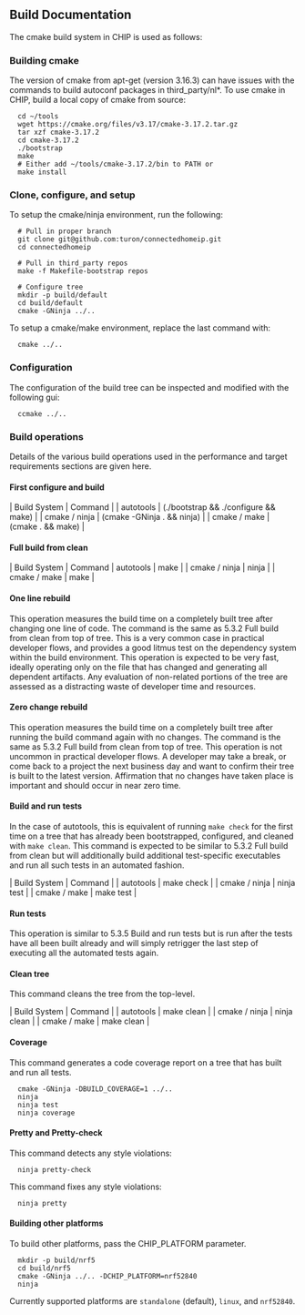 ## Build Documentation

The cmake build system in CHIP is used as follows:

### Building cmake

The version of cmake from apt-get (version 3.16.3) can have issues with the
commands to build autoconf packages in third_party/nl\*. To use cmake in CHIP,
build a local copy of cmake from source:

```
  cd ~/tools
  wget https://cmake.org/files/v3.17/cmake-3.17.2.tar.gz
  tar xzf cmake-3.17.2
  cd cmake-3.17.2
  ./bootstrap
  make
  # Either add ~/tools/cmake-3.17.2/bin to PATH or
  make install
```

### Clone, configure, and setup

To setup the cmake/ninja environment, run the following:

```
  # Pull in proper branch
  git clone git@github.com:turon/connectedhomeip.git
  cd connectedhomeip

  # Pull in third_party repos
  make -f Makefile-bootstrap repos

  # Configure tree
  mkdir -p build/default
  cd build/default
  cmake -GNinja ../..
```

To setup a cmake/make environment, replace the last command with:

```
  cmake ../..
```

### Configuration

The configuration of the build tree can be inspected and modified with the
following gui:

```
  ccmake ../..
```

### Build operations

Details of the various build operations used in the performance and target
requirements sections are given here.

#### First configure and build

| Build System | Command | | autotools | (./bootstrap && ./configure && make) |
| cmake / ninja | (cmake -GNinja . && ninja) | | cmake / make | (cmake . &&
make) |

#### Full build from clean

| Build System | Command | autotools | make | | cmake / ninja | ninja | | cmake
/ make | make |

#### One line rebuild

This operation measures the build time on a completely built tree after changing
one line of code. The command is the same as 5.3.2 Full build from clean from
top of tree. This is a very common case in practical developer flows, and
provides a good litmus test on the dependency system within the build
environment. This operation is expected to be very fast, ideally operating only
on the file that has changed and generating all dependent artifacts. Any
evaluation of non-related portions of the tree are assessed as a distracting
waste of developer time and resources.

#### Zero change rebuild

This operation measures the build time on a completely built tree after running
the build command again with no changes. The command is the same as 5.3.2 Full
build from clean from top of tree. This operation is not uncommon in practical
developer flows. A developer may take a break, or come back to a project the
next business day and want to confirm their tree is built to the latest version.
Affirmation that no changes have taken place is important and should occur in
near zero time.

#### Build and run tests

In the case of autotools, this is equivalent of running `make check` for the
first time on a tree that has already been bootstrapped, configured, and cleaned
with `make clean`. This command is expected to be similar to 5.3.2 Full build
from clean but will additionally build additional test-specific executables and
run all such tests in an automated fashion.

| Build System | Command | | autotools | make check | | cmake / ninja | ninja
test | | cmake / make | make test |

#### Run tests

This operation is similar to 5.3.5 Build and run tests but is run after the
tests have all been built already and will simply retrigger the last step of
executing all the automated tests again.

#### Clean tree

This command cleans the tree from the top-level.

| Build System | Command | | autotools | make clean | | cmake / ninja | ninja
clean | | cmake / make | make clean |

#### Coverage

This command generates a code coverage report on a tree that has built and run
all tests.

```
  cmake -GNinja -DBUILD_COVERAGE=1 ../..
  ninja
  ninja test
  ninja coverage
```

#### Pretty and Pretty-check

This command detects any style violations:

```
  ninja pretty-check
```

This command fixes any style violations:

```
  ninja pretty
```

#### Building other platforms

To build other platforms, pass the CHIP_PLATFORM parameter.

```
  mkdir -p build/nrf5
  cd build/nrf5
  cmake -GNinja ../.. -DCHIP_PLATFORM=nrf52840
  ninja
```

Currently supported platforms are `standalone` (default), `linux`, and
`nrf52840`.
